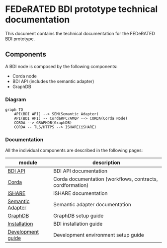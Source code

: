 # FEDeRATED BDI prototype technical documentation

This document contains the technical documentation for the FEDeRATED BDI prototype.

## Components

A BDI node is composed by the following components:

- Corda node
- BDI API (includes the semantic adapter)
- GraphDB

### Diagram

```mermaid
graph TD
    API(BDI API) --> SEM(Semantic Adapter)
    API(BDI API) -- CordaRPC/AMQP --> CORDA(Corda Node)
    CORDA --> GRAPHDB(GraphDB)
    CORDA -- TLS/HTTPS --> ISHARE(iSHARE)
```

### Documentation 

All the individual components are described in the following pages:

| module                                    | description                                               |
|-------------------------------------------|-----------------------------------------------------------|
| [BDI API](api.md)                         | BDI API documentation                                     | 
| [Corda](corda.md)                         | Corda documentation (workflows, contracts, cordformation) | 
| [iSHARE](ishare.md)                       | iSHARE documentation                                      | 
| [Semantic Adapter](semantic-adapter.md)   | Semantic adapter documentation                            | 
| [GraphDB](graphdb.md)                     | GraphDB setup guide                                       |
| [Installation](installation.md)           | BDI installation guide                                    | 
| [Development guide](development-guide.md) | Development environment setup guide                       | 
